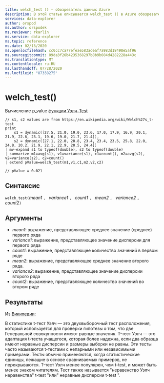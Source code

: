 ```yaml
---
title: welch_test () — обозреватель данных Azure
description: В этой статье описывается welch_test () в Azure обозреватель данных.
services: data-explorer
author: orspod
ms.author: orspodek
ms.reviewer: rkarlin
ms.service: data-explorer
ms.topic: reference
ms.date: 02/13/2020
ms.openlocfilehash: cc0cc7ca77efeae583adeaf7a983d18498e5af96
ms.sourcegitcommit: 09da3f26b4235368297b8b9b604d4282228a443c
ms.translationtype: MT
ms.contentlocale: ru-RU
ms.lasthandoff: 07/28/2020
ms.locfileid: "87338275"
---
```

# <a name="welch_test"></a>welch_test()

Вычисление p_value [функции Уэлч-Test](https://en.wikipedia.org/wiki/Welch%27s_t-test)

```kusto
// s1, s2 values are from https://en.wikipedia.org/wiki/Welch%27s_t-test
print
    s1 = dynamic([27.5, 21.0, 19.0, 23.6, 17.0, 17.9, 16.9, 20.1, 21.9, 22.6, 23.1, 19.6, 19.0, 21.7, 21.4]),
    s2 = dynamic([27.1, 22.0, 20.8, 23.4, 23.4, 23.5, 25.8, 22.0, 24.8, 20.2, 21.9, 22.1, 22.9, 20.5, 24.4])
| mv-expand s1 to typeof(double), s2 to typeof(double)
| summarize m1=avg(s1), v1=variance(s1), c1=count(), m2=avg(s2), v2=variance(s2), c2=count()
| extend pValue=welch_test(m1,v1,c1,m2,v2,c2)

// pValue = 0.021
```

## <a name="syntax"></a>Синтаксис

`welch_test(`*mean1* `, ` *variance1* `, ` *count1* `, ` *mean2* `, ` *variance2* `, ` *count2*`)`

## <a name="arguments"></a>Аргументы

* *mean1*: выражение, представляющее среднее значение (среднее) первого ряда
* *variance1*: выражение, представляющее значение дисперсии для первого ряда
* *count1*: выражение, представляющее количество значений в первом ряде
* *mean2*: выражение, представляющее среднее значение второго ряда.
* *variance2*: выражение, представляющее значение дисперсии второго ряда
* *count2*: выражение, представляющее количество значений во втором ряде

## <a name="returns"></a>Результаты

Из [Википедии](https://en.wikipedia.org/wiki/Welch%27s_t-test):

В статистике t-тест Уэлч — это двухвыборочный тест расположения, который используется для проверки гипотезы о том, что две Генеральной совокупности имеют равные значения. T-тест Уэлч — это адаптация t-теста учащегося, которая более надежна, если два образца имеют неравные дисперсии и размеры выборки не равны. Эти тесты часто называются t-тестами с непарными или независимыми примерами. Тесты обычно применяются, когда статистические единицы, лежащие в основе сравниваемых примеров, не перекрываются. T-тест Уэлч менее популярен, чем t-test, и может быть менее знаком читателям. Тест также называется "неравенство Уэлч неравенства" t-test "или" неравные дисперсии t-test ".
